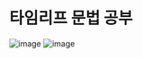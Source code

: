 # 타임리프 문법 공부
![image](https://user-images.githubusercontent.com/37327676/178175185-7564c1ae-2d6e-4de5-a28b-bb0f327d5c5a.png)
![image](https://user-images.githubusercontent.com/37327676/178175238-07a524dc-bba1-4ba5-9230-48c58dc387eb.png)
